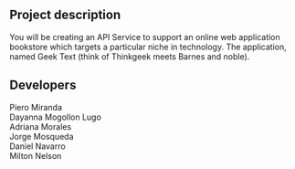 ## Project description

You will be creating an API Service to support an online web application bookstore which targets a particular niche in technology. The application, named Geek Text (think of Thinkgeek meets Barnes and noble).


## Developers
Piero Miranda\
Dayanna Mogollon Lugo\
Adriana Morales\
Jorge Mosqueda\
Daniel Navarro\
Milton Nelson
